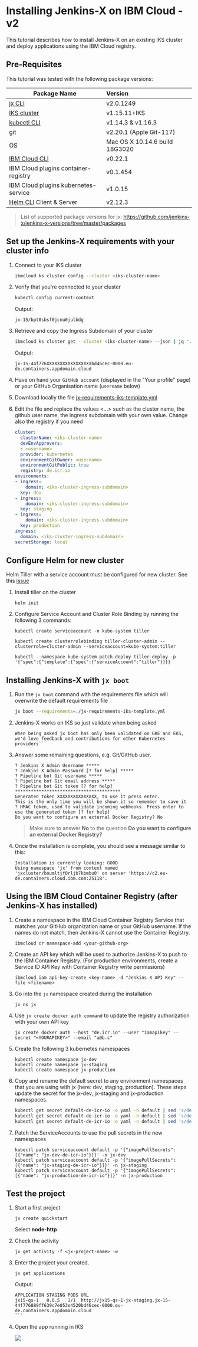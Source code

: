 # Installing Jenkins-X on IBM Cloud - v2

This tutorial describes how to install Jenkins-X on an existing IKS cluster and deploy applications using the IBM Cloud registry.

## Pre-Requisites

This tutorial was tested with the following package versions:

| Package Name  | Version     |
| ------------- |:------------|
| [jx CLI](https://jenkins-x.io/docs/getting-started/setup/install/)                          | v2.0.1249 |
| [IKS cluster](https://cloud.ibm.com/kubernetes/clusters)                 | v1.15.11+IKS |
| [kubectl CLI](https://kubernetes.io/fr/docs/tasks/tools/install-kubectl)                     | v1.14.3 & v1.16.3 |
| git                         | v2.20.1 (Apple Git-117) |
| OS                          | Mac OS X 10.14.6 build 18G3020 |
| [IBM Cloud CLI](https://cloud.ibm.com/docs/cli/reference/ibmcloud/download_cli.html#install_use)                         | v0.22.1 |
| IBM Cloud plugins container-registry  | v0.1.454 |
| IBM Cloud plugins kubernetes-service  | v1.0.15 |
| [Helm CLI](https://github.com/helm/helm) Client & Server                  | v2.12.3 |

> List of supported package versions for jx:
https://github.com/jenkins-x/jenkins-x-versions/tree/master/packages


## Set up the Jenkins-X requirements with your cluster info

1. Connect to your IKS cluster
    ```sh
    ibmcloud ks cluster config --cluster <iks-cluster-name>
    ```

1. Verify that you're connected to your cluster
    ```sh
    kubectl config current-context
    ```
    Output:
    ```
    jx-15/bpt0sbsf0jcnu0julbdg
    ```
    
1. Retrieve and copy the Ingress Subdomain of your cluster
    ```sh
    ibmcloud ks cluster get --cluster <iks-cluster-name> --json | jq ".ingressHostname" | tr -d '":,'
    ```
    Output:
    ```
    jx-15-44f776XXXXXXXXXXXXXXXXXbd46cec-0000.eu-de.containers.appdomain.cloud
    ```

1. Have on hand your `GitHub account` (displayed in the "Your profile" page) or your GitHub Organisation name (`username` below)

1. Download locally the file [jx-requirements-iks-template.yml](https://github.com/lionelmace/jenkins-x-iks/blob/master/jx-requirements-iks-template.yml)

1. Edit the file and replace the values <...> such as the cluster name, the github user name, the ingress subdomain with your own value. Change also the registry if you need
    ```yml
    cluster:
      clusterName: <iks-cluster-name>
      devEnvApprovers:
      - <username>
      provider: kubernetes
      environmentGitOwner: <username>
      environmentGitPublic: true
      registry: de.icr.io
    environments:
    - ingress:
        domain: <iks-cluster-ingress-subdomain>
      key: dev
    - ingress:
        domain: <iks-cluster-ingress-subdomain>
      key: staging
    - ingress:
        domain: <iks-cluster-ingress-subdomain>
      key: production
    ingress:
      domain: <iks-cluster-ingress-subdomain>
    secretStorage: local
    ```

## Configure Helm for new cluster

Helm Tiller with a service account must be configured for new cluster. See this [issue](https://github.com/helm/helm/issues/5100)

1. Install tiller on the cluster
    ```
    helm init
    ```

1. Configure Service Account and Cluster Role Binding by running the following 3 commands:
    ```
    kubectl create serviceaccount -n kube-system tiller
    ```
    ```
    kubectl create clusterrolebinding tiller-cluster-admin --clusterrole=cluster-admin --serviceaccount=kube-system:tiller
    ```
    ```
    kubectl --namespace kube-system patch deploy tiller-deploy -p '{"spec":{"template":{"spec":{"serviceAccount":"tiller"}}}}
    ```

## Installing Jenkins-X with `jx boot`

1. Run the `jx boot` command with the requirements file which will overwrite the default requirements file
    ```sh
    jx boot --requirements=./jx-requirements-iks-template.yml
    ```

1. Jenkins-X works on IKS so just validate when being asked 
    ```
    When being asked jx boot has only been validated on GKE and EKS, we'd love feedback and contributions for other Kubernetes providers```

1. Answer some remaining questions, e.g. Git/GitHub user.
    ```
    ? Jenkins X Admin Username *****
    ? Jenkins X Admin Password [? for help] *****
    ? Pipeline bot Git username *****
    ? Pipeline bot Git email address *****
    ? Pipeline bot Git token [? for help] ****************************************
    Generated token XXXXXXXXXXXXXXX, to use it press enter.
    This is the only time you will be shown it so remember to save it
    ? HMAC token, used to validate incoming webhooks. Press enter to use the generated token [? for help]
    Do you want to configure an external Docker Registry? No
    ```
    
    > Make sure to answer **No** to the question **Do you want to configure an external Docker Registry?**

1. Once the installation is complete, you should see a message similar to this:

    ```
    Installation is currently looking: GOOD
    Using namespace 'jx' from context named 'jxcluster/boumltjf0rljb7kbmbu0' on server 'https://c2.eu-de.containers.cloud.ibm.com:25118'.
    ```

## Using the IBM Cloud Container Registry (after Jenkins-X has installed)

1. Create a namespace in the IBM Cloud Container Registry Service that matches your GitHub organization name or your GitHub username. If the names do not match, then Jenkins-X cannot use the Container Registry.
    ```
    ibmcloud cr namespace-add <your-github-org>
    ```
    
1. Create an API key which will be used to authorize Jenkins-X to push to the IBM Container Registry. (For production environments, create a Service ID API Key with Container Registry write permissions)
    ```
    ibmcloud iam api-key-create <key-name> -d "Jenkins X API Key" --file <filename>
    ```

1. Go into the `jx` namespace created during the installation
    ```
    jx ns jx
    ```
    
1. Use `jx create docker auth command` to update the registry authorization with your own API key
    ```
    jx create docker auth --host "de.icr.io" --user "iamapikey" --secret "<YOURAPIKEY>" --email "a@b.c"
    ```

1. Create the following 3 kubernetes namespaces
    ```
    kubectl create namespace jx-dev
    kubectl create namespace jx-staging
    kubectl create namespace jx-production
    ```

1. Copy and rename the default secret to any environment namespaces that you are using with jx (here: dev, staging, production). These steps update the secret for the jx-dev, jx-staging and jx-production namespaces.
    ```sh
    kubectl get secret default-de-icr-io -o yaml -n default | sed 's/default/jx-dev/g' | kubectl -n jx-dev create -f -
    kubectl get secret default-de-icr-io -o yaml -n default | sed 's/default/jx-staging/g' | kubectl -n jx-staging create -f -
    kubectl get secret default-de-icr-io -o yaml -n default | sed 's/default/jx-production/g' | kubectl -n jx-production create -f -
    ```

1. Patch the ServiceAccounts to use the pull secrets in the new namespaces

    ```
    kubectl patch serviceaccount default -p '{"imagePullSecrets": [{"name": "jx-dev-de-icr-io"}]}' -n jx-dev
    kubectl patch serviceaccount default -p '{"imagePullSecrets": [{"name": "jx-staging-de-icr-io"}]}' -n jx-staging
    kubectl patch serviceaccount default -p '{"imagePullSecrets": [{"name": "jx-production-de-icr-io"}]}' -n jx-production
    ```

## Test the project

1. Start a first project
    ```
    jx create quickstart
    ```
    Select **node-http**

1. Check the activity
    ```
    jx get activity -f <jx-project-name> -w
    ```

1. Enter the project your created.
    ```
    jx get applications
    ```
    Output:
    ````
    APPLICATION STAGING PODS URL
    jx15-qs-1   0.0.5   1/1  http://jx15-qs-1-jx-staging.jx-15-44f776889ff639c7e053e4520bd46cec-0000.eu-de.containers.appdomain.cloud
    ```

1. Open the app running in IKS 

    ![](./images/jks-iks-app-2.png)
